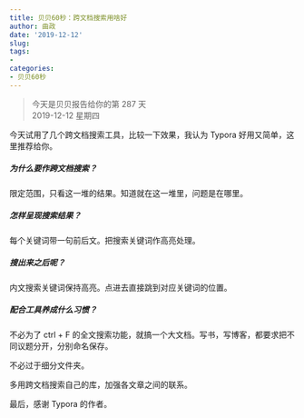```yaml
---
title: 贝贝60秒：跨文档搜索用啥好
author: 曲政
date: '2019-12-12'
slug: 
tags:
- 
categories:
- 贝贝60秒
---
```

> 今天是贝贝报告给你的第 287 天  
> 2019-12-12 星期四 

今天试用了几个跨文档搜索工具，比较一下效果，我认为 Typora 好用又简单，这里推荐给你。

##### 为什么要作跨文档搜索？

限定范围，只看这一堆的结果。知道就在这一堆里，问题是在哪里。

##### 怎样呈现搜索结果？

每个关键词带一句前后文。把搜索关键词作高亮处理。

##### 搜出来之后呢？

内文搜索关键词保持高亮。点进去直接跳到对应关键词的位置。

##### 配合工具养成什么习惯？

不必为了 ctrl + F 的全文搜索功能，就搞一个大文档。写书，写博客，都要求把不同议题分开，分别命名保存。

不必过于细分文件夹。

多用跨文档搜索自己的库，加强各文章之间的联系。

最后，感谢 Typora 的作者。